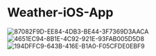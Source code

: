 # Weather-iOS-App

![87082F9D-EE84-4DB3-BE44-3F7369D3AACA](https://user-images.githubusercontent.com/30627907/64114672-8065a400-cd85-11e9-97f8-e12dca2d3bec.jpeg)
![4651EC94-8B1E-4C92-921E-93FAB005D5D8](https://user-images.githubusercontent.com/30627907/64114674-8065a400-cd85-11e9-9947-69ffb9786f7f.jpeg)
![194DFFC9-643B-416E-B1A0-F05CFDE0EBF9](https://user-images.githubusercontent.com/30627907/64114675-8065a400-cd85-11e9-9efc-f2fe701e05fb.jpeg)
